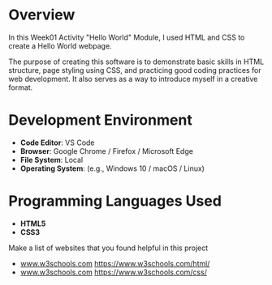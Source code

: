 # Overview

In this Week01 Activity "Hello World" Module, I used HTML and CSS to create a Hello World webpage.

The purpose of creating this software is to demonstrate basic skills in HTML structure, page styling using CSS, and practicing good coding practices for web development. It also serves as a way to introduce myself in a creative format.

# Development Environment

- **Code Editor**: VS Code
- **Browser**: Google Chrome / Firefox / Microsoft Edge
- **File System**: Local
- **Operating System**: (e.g., Windows 10 / macOS / Linux)

# Programming Languages Used

- **HTML5**
- **CSS3**

Make a list of websites that you found helpful in this project
* www.w3schools.com https://www.w3schools.com/html/
* www.w3schools.com https://www.w3schools.com/css/